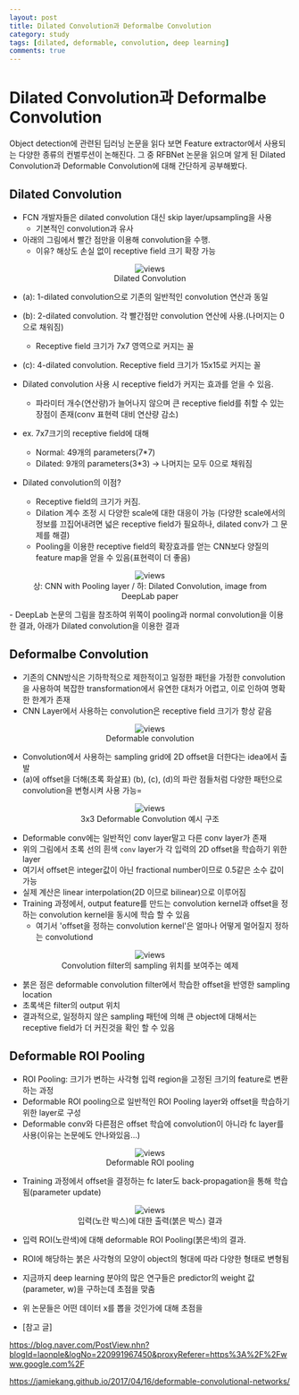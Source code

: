 ```yaml
---
layout: post
title: Dilated Convolution과 Deformalbe Convolution
category: study
tags: [dilated, deformable, convolution, deep learning]
comments: true
---
```


# Dilated Convolution과 Deformalbe Convolution

Object detection에 관련된 딥러닝 논문을 읽다 보면 Feature extractor에서 사용되는 다양한 종류의 컨벌루션이 논해진다.
그 중 RFBNet 논문을 읽으며 알게 된 Dilated Convolution과 Deformable Convolution에 대해 간단하게 공부해봤다.

## Dilated Convolution
- FCN 개발자들은 dilated convolution 대신 skip layer/upsampling을 사용
  - 기본적인 convolution과 유사
- 아래의 그림에서 빨간 점만을 이용해 convolution을 수행.
  - 이유? 해상도 손실 없이 receptive field 크기 확장 가능
<center>
<figure>
<img src="/assets/post_img/study/2019-01-02-dilated-deformable-convolution/fig1.PNG" alt="views">
<figcaption>Dilated Convolution </figcaption>
</figure>
</center>

- (a): 1-dilated convolution으로 기존의 일반적인 convolution 연산과 동일
- (b): 2-dilated convolution. 각 빨간점만 convolution 연산에 사용.(나머지는 0으로 채워짐)
  - Receptive field 크기가 7x7 영역으로 커지는 꼴
- (c): 4-dilated convolution. Receptive field 크기가 15x15로 커지는 꼴

- Dilated convolution 사용 시 receptive field가 커지는 효과를 얻을 수 있음.
  - 파라미터 개수(연산량)가 늘어나지 않으며 큰 receptive field를 취할 수 있는 장점이 존재(conv 표현력 대비 연산량 감소)
- ex. 7x7크기의 receptive field에 대해
  - Normal: 49개의 parameters(7*7)
  - Dilated: 9개의 parameters(3*3) -> 나머지는 모두 0으로 채워짐

- Dilated convolution의 이점?
  - Receptive field의 크기가 커짐.
  - Dilation 계수 조정 시 다양한 scale에 대한 대응이 가능
  (다양한 scale에서의 정보를 끄집어내려면 넓은 receptive field가 필요하나, dilated conv가 그 문제를 해결)
  - Pooling을 이용한 receptive field의 확장효과를 얻는 CNN보다 양질의 feature map을 얻을 수 있음(표현력이 더 좋음)
<center>
<figure>
<img src="/assets/post_img/study/2019-01-02-dilated-deformable-convolution/fig2.PNG" alt="views">
<figcaption>상: CNN with Pooling layer / 하: Dilated Convolution, image from DeepLab paper </figcaption>
</figure>
</center>
  - DeepLab 논문의 그림을 참조하여 위쪽이 pooling과 normal convolution을 이용한 결과, 아래가 Dilated convolution을 이용한 결과

## Deformalbe Convolution
- 기존의 CNN방식은 기하학적으로 제한적이고 일정한 패턴을 가정한 convolution을 사용하여 복잡한 transformation에서 유연한 대처가 어렵고, 이로 인하여 명확한 한계가 존재
- CNN Layer에서 사용하는 convolution은 receptive field 크기가 항상 같음
<center>
<figure>
<img src="/assets/post_img/study/2019-01-02-dilated-deformable-convolution/fig3.PNG" alt="views">
<figcaption>Deformable convolution</figcaption>
</figure>
</center>

- Convolution에서 사용하는 sampling grid에 2D offset을 더한다는 idea에서 출발
- (a)에 offset을 더해(초록 화살표) (b), (c), (d)의 파란 점들처럼 다양한 패턴으로 convolution을 변형시켜 사용 가능=
<center>
<figure>
<img src="/assets/post_img/study/2019-01-02-dilated-deformable-convolution/fig4.PNG" alt="views">
<figcaption>3x3 Deformable Convolution 예시 구조</figcaption>
</figure>
</center>

- Deformable conv에는 일반적인 conv layer말고 다른 conv layer가 존재
- 위의 그림에서 초록 선의 흰색 `conv` layer가 각 입력의 2D offset을 학습하기 위한 layer
- 여기서 offset은 integer값이 아닌 fractional number이므로 0.5같은 소수 값이 가능
- 실제 계산은 linear interpolation(2D 이므로 bilinear)으로 이루어짐
- Training 과정에서, output feature를 만드는 convolution kernel과 offset을 정하는 convolution kernel을 동시에 학습 할 수 있음
  - 여기서 'offset을 정하는 convolution kernel'은 얼마나 어떻게 멀어질지 정하는 convolutiond
<center>
<figure>
<img src="/assets/post_img/study/2019-01-02-dilated-deformable-convolution/fig5.PNG" alt="views">
<figcaption>Convolution filter의 sampling 위치를 보여주는 예제</figcaption>
</figure>
</center>

- 붉은 점은 deformable convolution filter에서 학습한 offset을 반영한 sampling location
- 초록색은 filter의 output 위치
- 결과적으로, 일정하지 않은 sampling 패턴에 의해 큰 object에 대해서는 receptive field가 더 커진것을 확인 할 수 있음

## Deformable ROI Pooling
- ROI Pooling: 크기가 변하는 사각형 입력 region을 고정된 크기의 feature로 변환하는 과정
- Deformable ROI pooling으로 일반적인 ROI Pooling layer와 offset을 학습하기 위한 layer로 구성
- Deformable conv와 다른점은 offset 학습에 convolution이 아니라 fc layer를 사용(이유는 논문에도 안나와있음...)
<center>
<figure>
<img src="/assets/post_img/study/2019-01-02-dilated-deformable-convolution/fig6.PNG" alt="views">
<figcaption>Deformable ROI pooling </figcaption>
</figure>
</center>

- Training 과정에서 offset을 결정하는 fc later도 back-propagation을 통해 학습됨(parameter update)
<center>
<figure>
<img src="/assets/post_img/study/2019-01-02-dilated-deformable-convolution/fig7.PNG" alt="views">
<figcaption>입력(노란 박스)에 대한 출력(붉은 박스) 결과 </figcaption>
</figure>
</center>

- 입력 ROI(노란색)에 대해 deformable ROI Pooling(붉은색)의 결과.
- ROI에 해당하는 붉은 사각형의 모양이 object의 형대에 따라 다양한 형태로 변형됨


- 지금까지 deep learning 분야의 많은 연구들은 predictor의 weight 값(parameter, w)을 구하는데 초점을 맞춤
- 위 논문들은 어떤 데이터 x를 뽑을 것인가에 대해 초점을 

- [참고 글]

https://blog.naver.com/PostView.nhn?blogId=laonple&logNo=220991967450&proxyReferer=https%3A%2F%2Fwww.google.com%2F

https://jamiekang.github.io/2017/04/16/deformable-convolutional-networks/
